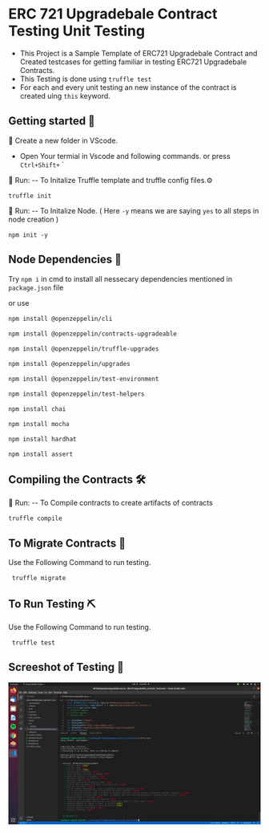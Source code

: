 # ERC 721 Upgradebale Contract Testing Unit Testing

- This Project is a Sample Template of ERC721 Upgradebale Contract and Created testcases for getting familiar in testing ERC721 Upgradebale Contracts.
- This Testing is done using `truffle test`
- For each and every unit testing an new instance of the contract is created uing `this` keyword.

## Getting started 📖

📁 Create a new folder in VScode.  
- Open Your termial in Vscode and following commands. or press  `Ctrl+Shift+` `

🏃 Run: -- To Initalize Truffle template and truffle config files.⚙️
```
truffle init
```
🏃 Run: -- To Initalize Node.  ( Here `-y` means we are saying `yes` to all steps in node creation )
```
npm init -y
```


## Node Dependencies 🎒
Try ` npm i ` in cmd to install all nessecary dependencies mentioned in `package.json` file

or use 

``` 
npm install @openzeppelin/cli 
```
``` 
npm install @openzeppelin/contracts-upgradeable
```
``` 
npm install @openzeppelin/truffle-upgrades
```
``` 
npm install @openzeppelin/upgrades
```
``` 
npm install @openzeppelin/test-environment
```
``` 
npm install @openzeppelin/test-helpers 
```
``` 
npm install chai
```
``` 
npm install mocha 
```
``` 
npm install hardhat
```
``` 
npm install assert
```
## Compiling the Contracts 🛠️

🏃 Run: -- To Compile contracts to create artifacts of contracts

```
truffle compile
```
## To Migrate Contracts 🦅

Use the Following Command to run testing.

```
 truffle migrate
```

## To Run Testing ⛏️

Use the Following Command to run testing.

```
 truffle test
```

## Screeshot of Testing 👀

![Screesnshots](Screenshots/ScreenshotERC721Upgradebale.png)
